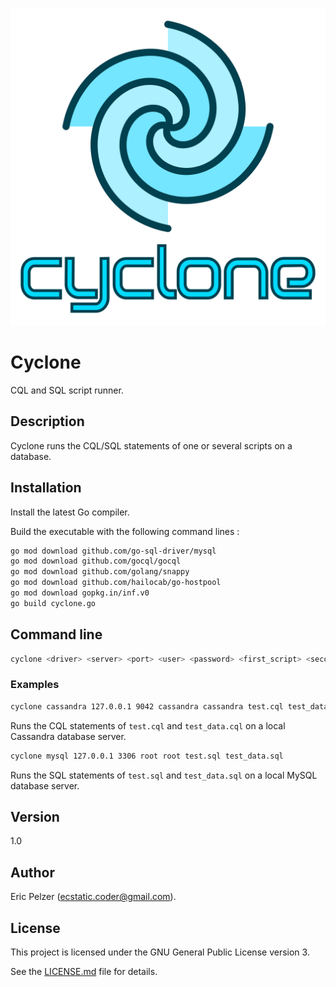 ![](https://github.com/senselogic/CYCLONE/blob/master/LOGO/cyclone.png)

# Cyclone

CQL and SQL script runner.

## Description

Cyclone runs the CQL/SQL statements of one or several scripts on a database.

## Installation

Install the latest Go compiler.

Build the executable with the following command lines :

```bash
go mod download github.com/go-sql-driver/mysql
go mod download github.com/gocql/gocql
go mod download github.com/golang/snappy
go mod download github.com/hailocab/go-hostpool
go mod download gopkg.in/inf.v0
go build cyclone.go
```

## Command line

```bash
cyclone <driver> <server> <port> <user> <password> <first_script> <second_script> ...
```

### Examples

```bash
cyclone cassandra 127.0.0.1 9042 cassandra cassandra test.cql test_data.cql
```

Runs the CQL statements of `test.cql` and `test_data.cql` on a local Cassandra database server.

```bash
cyclone mysql 127.0.0.1 3306 root root test.sql test_data.sql
```

Runs the SQL statements of `test.sql` and `test_data.sql` on a local MySQL database server.

## Version

1.0

## Author

Eric Pelzer (ecstatic.coder@gmail.com).

## License

This project is licensed under the GNU General Public License version 3.

See the [LICENSE.md](LICENSE.md) file for details.
